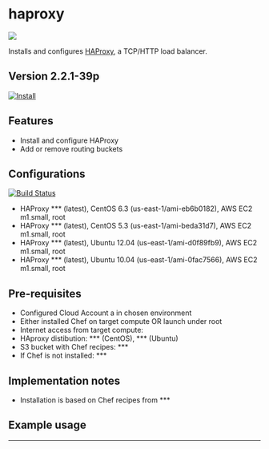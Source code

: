 haproxy
=======

![](http://haproxy.1wt.eu/img/logo-med.png)

Installs and configures [HAProxy](http://haproxy.1wt.eu/), a TCP/HTTP load balancer.

Version 2.2.1-39p
-------------

[![Install](https://raw.github.com/qubell-bazaar/component-skeleton/master/img/install.png)](https://express.qubell.com/applications/upload?metadataUrl=https://raw.github.com/qubell-bazaar/component-haproxy/2.2.1-39p/meta.yml)

Features
--------

 - Install and configure HAProxy
 - Add or remove routing buckets

Configurations
--------------
[![Build Status](http://jenkins.dev.qubell.com:8080/buildStatus/icon?job=haproxy-component-upstream)](http://jenkins.dev.qubell.com:8080/view/Bazaar-Components/view/component-haproxy-dev/job/haproxy-component-upstream/)
 
 - HAProxy *** (latest), CentOS 6.3 (us-east-1/ami-eb6b0182), AWS EC2 m1.small, root
 - HAProxy *** (latest), CentOS 5.3 (us-east-1/ami-beda31d7), AWS EC2 m1.small, root
 - HAProxy *** (latest), Ubuntu 12.04 (us-east-1/ami-d0f89fb9), AWS EC2 m1.small, root
 - HAProxy *** (latest), Ubuntu 10.04 (us-east-1/ami-0fac7566), AWS EC2 m1.small, root

Pre-requisites
--------------
 - Configured Cloud Account a in chosen environment
 - Either installed Chef on target compute OR launch under root
 - Internet access from target compute:
  - HAproxy distibution: *** (CentOS), *** (Ubuntu)
  - S3 bucket with Chef recipes: ***
  - If Chef is not installed: ***

Implementation notes
--------------------
 - Installation is based on Chef recipes from ***

Example usage
-------------
***
